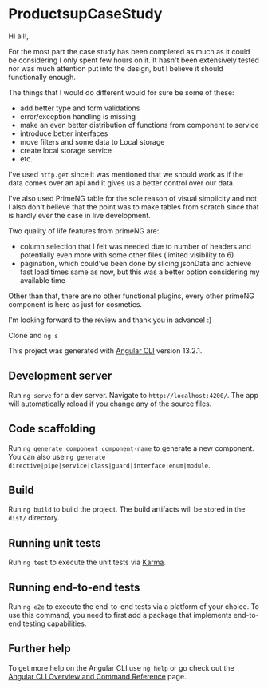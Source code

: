 # ProductsupCaseStudy

Hi all!,

For the most part the case study has been completed as much as it could be considering I only spent few hours on it.
It hasn't been extensively tested nor was much attention put into the design, but I believe it should functionally enough.

The things that I would do different would for sure be some of these:
- add better type and form validations
- error/exception handling is missing
- make an even better distribution of functions from component to service
- introduce better interfaces
- move filters and some data to Local storage
- create local storage service
- etc.

I've used `http.get` since it was mentioned that we should work as if the data comes over an api
and it gives us a better control over our data.

I've also used PrimeNG table for the sole reason of visual simplicity and not I also don't believe that the point was to make tables from scratch since
that is hardly ever the case in live development.

Two quality of life features from primeNG are:
- column selection that I felt was needed due to number of headers and potentially even more with some other files (limited visibility to 6)
- pagination, which could've been done by slicing jsonData and achieve fast load times same as now, but this was a better option considering my available time

Other than that, there are no other functional plugins, every other primeNG component is here as just for cosmetics.

I'm looking forward to the review and thank you in advance! :)

Clone and `ng s`


This project was generated with [Angular CLI](https://github.com/angular/angular-cli) version 13.2.1.

## Development server

Run `ng serve` for a dev server. Navigate to `http://localhost:4200/`. The app will automatically reload if you change any of the source files.

## Code scaffolding

Run `ng generate component component-name` to generate a new component. You can also use `ng generate directive|pipe|service|class|guard|interface|enum|module`.

## Build

Run `ng build` to build the project. The build artifacts will be stored in the `dist/` directory.

## Running unit tests

Run `ng test` to execute the unit tests via [Karma](https://karma-runner.github.io).

## Running end-to-end tests

Run `ng e2e` to execute the end-to-end tests via a platform of your choice. To use this command, you need to first add a package that implements end-to-end testing capabilities.

## Further help

To get more help on the Angular CLI use `ng help` or go check out the [Angular CLI Overview and Command Reference](https://angular.io/cli) page.
